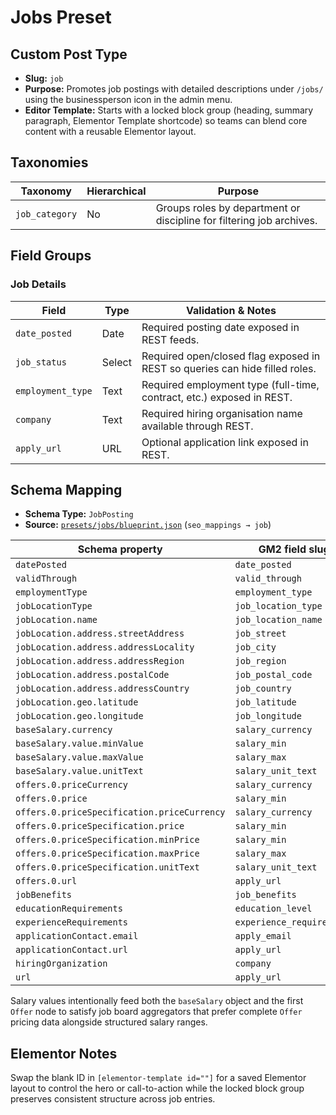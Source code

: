 # Jobs Preset

## Custom Post Type

- **Slug:** `job`
- **Purpose:** Promotes job postings with detailed descriptions under `/jobs/` using the businessperson icon in the admin menu.
- **Editor Template:** Starts with a locked block group (heading, summary paragraph, Elementor Template shortcode) so teams can blend core content with a reusable Elementor layout.

## Taxonomies

| Taxonomy | Hierarchical | Purpose |
| --- | --- | --- |
| `job_category` | No | Groups roles by department or discipline for filtering job archives. |

## Field Groups

### Job Details

| Field | Type | Validation & Notes |
| --- | --- | --- |
| `date_posted` | Date | Required posting date exposed in REST feeds. |
| `job_status` | Select | Required open/closed flag exposed in REST so queries can hide filled roles. |
| `employment_type` | Text | Required employment type (full-time, contract, etc.) exposed in REST. |
| `company` | Text | Required hiring organisation name available through REST. |
| `apply_url` | URL | Optional application link exposed in REST. |

## Schema Mapping

- **Schema Type:** `JobPosting`
- **Source:** [`presets/jobs/blueprint.json`](../../presets/jobs/blueprint.json) (`seo_mappings → job`)

| Schema property | GM2 field slug |
| --- | --- |
| `datePosted` | `date_posted` |
| `validThrough` | `valid_through` |
| `employmentType` | `employment_type` |
| `jobLocationType` | `job_location_type` |
| `jobLocation.name` | `job_location_name` |
| `jobLocation.address.streetAddress` | `job_street` |
| `jobLocation.address.addressLocality` | `job_city` |
| `jobLocation.address.addressRegion` | `job_region` |
| `jobLocation.address.postalCode` | `job_postal_code` |
| `jobLocation.address.addressCountry` | `job_country` |
| `jobLocation.geo.latitude` | `job_latitude` |
| `jobLocation.geo.longitude` | `job_longitude` |
| `baseSalary.currency` | `salary_currency` |
| `baseSalary.value.minValue` | `salary_min` |
| `baseSalary.value.maxValue` | `salary_max` |
| `baseSalary.value.unitText` | `salary_unit_text` |
| `offers.0.priceCurrency` | `salary_currency` |
| `offers.0.price` | `salary_min` |
| `offers.0.priceSpecification.priceCurrency` | `salary_currency` |
| `offers.0.priceSpecification.price` | `salary_min` |
| `offers.0.priceSpecification.minPrice` | `salary_min` |
| `offers.0.priceSpecification.maxPrice` | `salary_max` |
| `offers.0.priceSpecification.unitText` | `salary_unit_text` |
| `offers.0.url` | `apply_url` |
| `jobBenefits` | `job_benefits` |
| `educationRequirements` | `education_level` |
| `experienceRequirements` | `experience_requirements` |
| `applicationContact.email` | `apply_email` |
| `applicationContact.url` | `apply_url` |
| `hiringOrganization` | `company` |
| `url` | `apply_url` |

Salary values intentionally feed both the `baseSalary` object and the first `Offer` node to satisfy job board aggregators that prefer complete `Offer` pricing data alongside structured salary ranges.

## Elementor Notes

Swap the blank ID in `[elementor-template id=""]` for a saved Elementor layout to control the hero or call-to-action while the locked block group preserves consistent structure across job entries.
